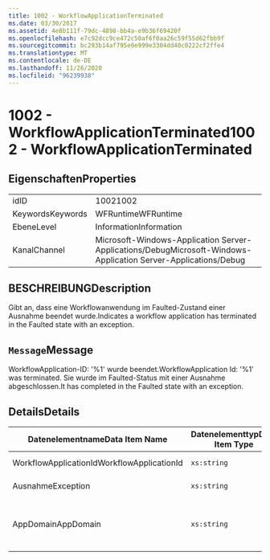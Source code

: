 ```yaml
---
title: 1002 - WorkflowApplicationTerminated
ms.date: 03/30/2017
ms.assetid: 4e8b111f-79dc-4898-bb4a-e9b36f69420f
ms.openlocfilehash: e7c92dcc9ce472c50af6f0aa26c59f55d62fbb9f
ms.sourcegitcommit: bc293b14af795e0e999e3304dd40c0222cf2ffe4
ms.translationtype: MT
ms.contentlocale: de-DE
ms.lasthandoff: 11/26/2020
ms.locfileid: "96239938"
---
```

# <a name="1002---workflowapplicationterminated"></a><span data-ttu-id="9c837-102">1002 - WorkflowApplicationTerminated</span><span class="sxs-lookup"><span data-stu-id="9c837-102">1002 - WorkflowApplicationTerminated</span></span>

## <a name="properties"></a><span data-ttu-id="9c837-103">Eigenschaften</span><span class="sxs-lookup"><span data-stu-id="9c837-103">Properties</span></span>  
  
|||  
|-|-|  
|<span data-ttu-id="9c837-104">id</span><span class="sxs-lookup"><span data-stu-id="9c837-104">ID</span></span>|<span data-ttu-id="9c837-105">1002</span><span class="sxs-lookup"><span data-stu-id="9c837-105">1002</span></span>|  
|<span data-ttu-id="9c837-106">Keywords</span><span class="sxs-lookup"><span data-stu-id="9c837-106">Keywords</span></span>|<span data-ttu-id="9c837-107">WFRuntime</span><span class="sxs-lookup"><span data-stu-id="9c837-107">WFRuntime</span></span>|  
|<span data-ttu-id="9c837-108">Ebene</span><span class="sxs-lookup"><span data-stu-id="9c837-108">Level</span></span>|<span data-ttu-id="9c837-109">Information</span><span class="sxs-lookup"><span data-stu-id="9c837-109">Information</span></span>|  
|<span data-ttu-id="9c837-110">Kanal</span><span class="sxs-lookup"><span data-stu-id="9c837-110">Channel</span></span>|<span data-ttu-id="9c837-111">Microsoft-Windows-Application Server-Applications/Debug</span><span class="sxs-lookup"><span data-stu-id="9c837-111">Microsoft-Windows-Application Server-Applications/Debug</span></span>|  
  
## <a name="description"></a><span data-ttu-id="9c837-112">BESCHREIBUNG</span><span class="sxs-lookup"><span data-stu-id="9c837-112">Description</span></span>  

 <span data-ttu-id="9c837-113">Gibt an, dass eine Workflowanwendung im Faulted-Zustand einer Ausnahme beendet wurde.</span><span class="sxs-lookup"><span data-stu-id="9c837-113">Indicates a workflow application has terminated in the Faulted state with an exception.</span></span>  
  
## <a name="message"></a><span data-ttu-id="9c837-114">`Message`</span><span class="sxs-lookup"><span data-stu-id="9c837-114">Message</span></span>  

 <span data-ttu-id="9c837-115">WorkflowApplication-ID: '%1' wurde beendet.</span><span class="sxs-lookup"><span data-stu-id="9c837-115">WorkflowApplication Id: '%1' was terminated.</span></span> <span data-ttu-id="9c837-116">Sie wurde im Faulted-Status mit einer Ausnahme abgeschlossen.</span><span class="sxs-lookup"><span data-stu-id="9c837-116">It has completed in the Faulted state with an exception.</span></span>  
  
## <a name="details"></a><span data-ttu-id="9c837-117">Details</span><span class="sxs-lookup"><span data-stu-id="9c837-117">Details</span></span>  
  
|<span data-ttu-id="9c837-118">Datenelementname</span><span class="sxs-lookup"><span data-stu-id="9c837-118">Data Item Name</span></span>|<span data-ttu-id="9c837-119">Datenelementtyp</span><span class="sxs-lookup"><span data-stu-id="9c837-119">Data Item Type</span></span>|<span data-ttu-id="9c837-120">BESCHREIBUNG</span><span class="sxs-lookup"><span data-stu-id="9c837-120">Description</span></span>|  
|--------------------|--------------------|-----------------|  
|<span data-ttu-id="9c837-121">WorkflowApplicationId</span><span class="sxs-lookup"><span data-stu-id="9c837-121">WorkflowApplicationId</span></span>|`xs:string`|<span data-ttu-id="9c837-122">Die Workflowanwendungs-ID</span><span class="sxs-lookup"><span data-stu-id="9c837-122">The workflow application id</span></span>|  
|<span data-ttu-id="9c837-123">Ausnahme</span><span class="sxs-lookup"><span data-stu-id="9c837-123">Exception</span></span>|`xs:string`|<span data-ttu-id="9c837-124">Die Ausnahmedetails der Ausnahme.</span><span class="sxs-lookup"><span data-stu-id="9c837-124">The exception details for the exception</span></span>|  
|<span data-ttu-id="9c837-125">AppDomain</span><span class="sxs-lookup"><span data-stu-id="9c837-125">AppDomain</span></span>|`xs:string`|<span data-ttu-id="9c837-126">Die von AppDomain.CurrentDomain.FriendlyName zurückgegebene Zeichenfolge.</span><span class="sxs-lookup"><span data-stu-id="9c837-126">The string returned by AppDomain.CurrentDomain.FriendlyName.</span></span>|
